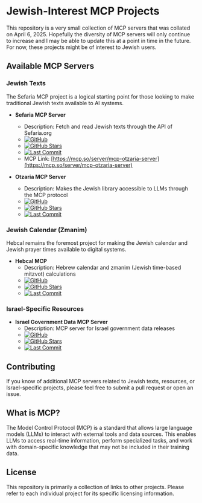 # Jewish-Interest MCP Projects

  This repository is a very small collection of MCP servers that was collated on April 6, 2025. Hopefully the diversity of MCP servers will only continue to increase and I may be able to update this at a point in time in the future. For now, these projects might be of interest to Jewish users. 

## Available MCP Servers

### Jewish Texts

The Sefaria MCP project is a logical starting point for those looking to make traditional Jewish texts available to AI systems.

- **Sefaria MCP Server**
  - Description: Fetch and read Jewish texts through the API of Sefaria.org
  - [![GitHub](https://img.shields.io/badge/GitHub-Sefaria_MCP-blue?logo=github)](https://github.com/Sivan22/mcp-sefaria-server)
  - [![GitHub Stars](https://img.shields.io/github/stars/Sivan22/mcp-sefaria-server)](https://github.com/Sivan22/mcp-sefaria-server/stargazers)
  - [![Last Commit](https://img.shields.io/github/last-commit/Sivan22/mcp-sefaria-server)](https://github.com/Sivan22/mcp-sefaria-server/commits/main)
  - MCP Link: [https://mcp.so/server/mcp-otzaria-server](https://mcp.so/server/mcp-otzaria-server)

- **Otzaria MCP Server**
  - Description: Makes the Jewish library accessible to LLMs through the MCP protocol
  - [![GitHub](https://img.shields.io/badge/GitHub-Otzaria_MCP-blue?logo=github)](https://github.com/Sivan22/mcp-otzaria-server)
  - [![GitHub Stars](https://img.shields.io/github/stars/Sivan22/mcp-otzaria-server)](https://github.com/Sivan22/mcp-otzaria-server/stargazers)
  - [![Last Commit](https://img.shields.io/github/last-commit/Sivan22/mcp-otzaria-server)](https://github.com/Sivan22/mcp-otzaria-server/commits/main)

### Jewish Calendar (Zmanim)

Hebcal remains the foremost project for making the Jewish calendar and Jewish prayer times available to digital systems.

- **Hebcal MCP**
  - Description: Hebrew calendar and zmanim (Jewish time-based mitzvot) calculations
  - [![GitHub](https://img.shields.io/badge/GitHub-Hebcal_MCP-blue?logo=github)](https://github.com/hebcal/hebcal-mcp)
  - [![GitHub Stars](https://img.shields.io/github/stars/hebcal/hebcal-mcp)](https://github.com/hebcal/hebcal-mcp/stargazers)
  - [![Last Commit](https://img.shields.io/github/last-commit/hebcal/hebcal-mcp)](https://github.com/hebcal/hebcal-mcp/commits/main)

### Israel-Specific Resources

- **Israel Government Data MCP Server**
  - Description: MCP server for Israel government data releases
  - [![GitHub](https://img.shields.io/badge/GitHub-Israel_Gov_Data_MCP-blue?logo=github)](https://github.com/aviveldan/datagov-mcp)
  - [![GitHub Stars](https://img.shields.io/github/stars/aviveldan/datagov-mcp)](https://github.com/aviveldan/datagov-mcp/stargazers)
  - [![Last Commit](https://img.shields.io/github/last-commit/aviveldan/datagov-mcp)](https://github.com/aviveldan/datagov-mcp/commits/main)

## Contributing

If you know of additional MCP servers related to Jewish texts, resources, or Israel-specific projects, please feel free to submit a pull request or open an issue.

## What is MCP?

The Model Control Protocol (MCP) is a standard that allows large language models (LLMs) to interact with external tools and data sources. This enables LLMs to access real-time information, perform specialized tasks, and work with domain-specific knowledge that may not be included in their training data.

## License

This repository is primarily a collection of links to other projects. Please refer to each individual project for its specific licensing information.
